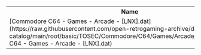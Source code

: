 <table>
<tr><th>Name</th><th>Size</th></tr>
<tr><td>
[Commodore C64 - Games - Arcade - [LNX].dat](https://raw.githubusercontent.com/open-retrogaming-archive/dat-catalog/main/root/basic/TOSEC/Commodore/C64/Games/Arcade/[LNX]/Commodore C64 - Games - Arcade - [LNX].dat)
</td><td>411139</td></tr>
</table>
